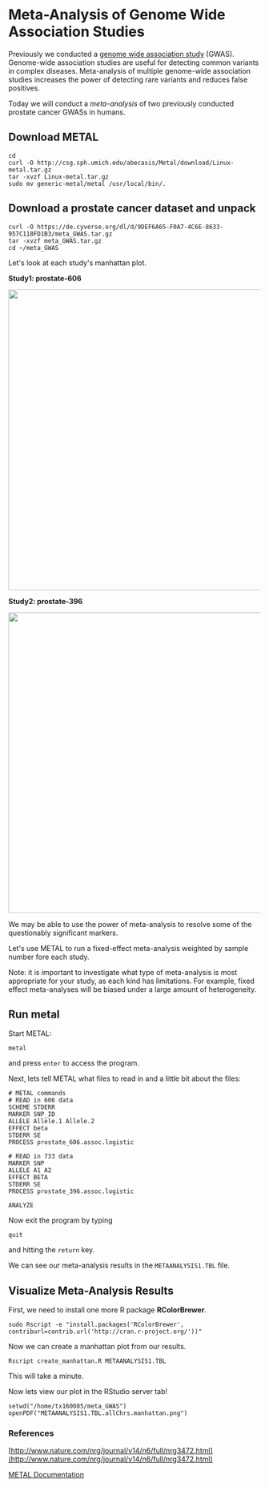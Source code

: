 # Meta-Analysis of Genome Wide Association Studies

Previously we conducted a [genome wide association study](GWAS.md) (GWAS). 
Genome-wide association studies are useful for detecting common variants in complex diseases. 
Meta-analysis of multiple genome-wide association studies  increases the power of detecting rare variants and reduces false positives.  

Today we will conduct a *meta-analysis* of two previously conducted prostate cancer GWASs in humans.

## Download METAL

```
cd
curl -O http://csg.sph.umich.edu/abecasis/Metal/download/Linux-metal.tar.gz
tar -xvzf Linux-metal.tar.gz 
sudo mv generic-metal/metal /usr/local/bin/.
```

## Download a prostate cancer dataset and unpack

```
curl -O https://de.cyverse.org/dl/d/9DEF6A65-F0A7-4C6E-8633-957C118FD1B3/meta_GWAS.tar.gz
tar -xvzf meta_GWAS.tar.gz
cd ~/meta_GWAS
```

Let's look at each study's manhattan plot.

**Study1: prostate-606**

<img src="https://raw.githubusercontent.com/ngs-docs/angus/2017/files/prostate_manhattan.606.png" width="600">

**Study2: prostate-396**

<img src="https://raw.githubusercontent.com/ngs-docs/angus/2017/files/prostate_manhattan.396.png" width="600">


We may be able to use the power of meta-analysis to resolve some of the questionably significant markers.

Let's use METAL to run a fixed-effect meta-analysis weighted by sample number fore each study.

Note: it is important to investigate what type of meta-analysis is most appropriate for your study, as each kind has limitations. For example, fixed effect meta-analyses will be biased under a large amount of heterogeneity. 

## Run metal

Start METAL:
```
metal
``` 
and press `enter` to access the program.

Next, lets tell METAL what files to read in and a little bit about the files:

```
# METAL commands
# READ in 606 data
SCHEME STDERR
MARKER SNP_ID
ALLELE Allele.1 Allele.2
EFFECT beta
STDERR SE
PROCESS prostate_606.assoc.logistic

# READ in 733 data
MARKER SNP
ALLELE A1 A2
EFFECT BETA
STDERR SE
PROCESS prostate_396.assoc.logistic

ANALYZE
```

Now exit the program by typing 
```
quit
```
and hitting the `return` key.

We can see our meta-analysis results in the `METAANALYSIS1.TBL` file.


## Visualize Meta-Analysis Results
First, we need to install one more R package **RColorBrewer**.

```
sudo Rscript -e "install.packages('RColorBrewer', contriburl=contrib.url('http://cran.r-project.org/'))"
```

Now we can create a manhattan plot from our results. 

```
Rscript create_manhattan.R METAANALYSIS1.TBL
``` 

This will take a minute.

Now lets view our plot in the RStudio server tab!

```
setwd("/home/tx160085/meta_GWAS")
openPDF("METAANALYSIS1.TBL.allChrs.manhattan.png")
```

### References 
[http://www.nature.com/nrg/journal/v14/n6/full/nrg3472.html](http://www.nature.com/nrg/journal/v14/n6/full/nrg3472.html)

[METAL Documentation](http://genome.sph.umich.edu/wiki/METAL_Documentation)
